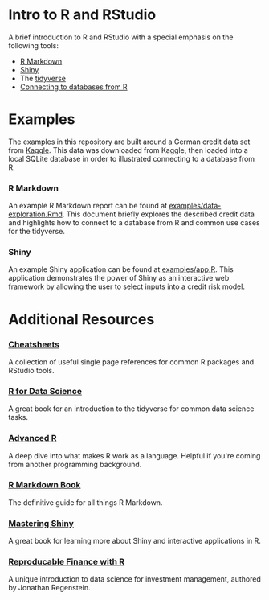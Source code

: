 # Intro to R and RStudio

A brief introduction to R and RStudio with a special emphasis on the following
tools:
* [R Markdown](https://rmarkdown.rstudio.com/)
* [Shiny](https://shiny.rstudio.com/)
* The [tidyverse](https://www.tidyverse.org/)
* [Connecting to databases from R](https://db.rstudio.com/)

# Examples
The examples in this repository are built around a German credit data set from
[Kaggle](https://www.kaggle.com/uciml/german-credit). This data was downloaded
from Kaggle, then loaded into a local SQLite database in order to illustrated
connecting to a database from R.

### R Markdown
An example R Markdown report can be found at
[examples/data-exploration.Rmd](examples/data-exploration.Rmd). This document
briefly explores the described credit data and highlights how to connect to a
database from R and common use cases for the tidyverse.

### Shiny
An example Shiny application can be found at [examples/app.R](examples/app.R).
This application demonstrates the power of Shiny as an interactive web framework
by allowing the user to select inputs into a credit risk model.

# Additional Resources
### [Cheatsheets](https://rstudio.com/resources/cheatsheets/)
A collection of useful single page references for common R packages and RStudio
tools.

### [R for Data Science](https://r4ds.had.co.nz/)
A great book for an introduction to the tidyverse for common data science tasks.

### [Advanced R](https://adv-r.hadley.nz/)
A deep dive into what makes R work as a language. Helpful if you're coming from
another programming background.

### [R Markdown Book](https://bookdown.org/yihui/rmarkdown/)
The definitive guide for all things R Markdown.

### [Mastering Shiny](https://mastering-shiny.org/)
A great book for learning more about Shiny and interactive applications in R.

### [Reproducable Finance with R](https://www.amazon.com/Reproducible-Finance-Portfolio-Analysis-Chapman/dp/1138484032)
A unique introduction to data science for investment management, authored by
Jonathan Regenstein.